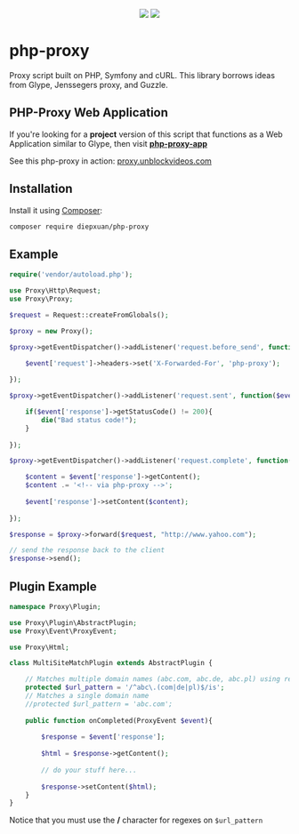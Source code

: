 <center>

![](https://img.shields.io/packagist/dm/diepxuan/php-proxy) ![](https://img.shields.io/github/last-commit/diepxuan/php-proxy)

</center>

php-proxy
=========

Proxy script built on PHP, Symfony and cURL.
This library borrows ideas from Glype, Jenssegers proxy, and Guzzle.

PHP-Proxy Web Application
-------

If you're looking for a **project** version of this script that functions as a Web Application similar to Glype, then visit
[**php-proxy-app**](https://github.com/diepxuan/php-proxy-app)

See this php-proxy in action:
<a href="https://proxy.unblockvideos.com/" target="_blank">proxy.unblockvideos.com</a>

Installation
-------

Install it using [Composer](http://getcomposer.org):

```bash
composer require diepxuan/php-proxy
```

Example
--------

```php
require('vendor/autoload.php');

use Proxy\Http\Request;
use Proxy\Proxy;

$request = Request::createFromGlobals();

$proxy = new Proxy();

$proxy->getEventDispatcher()->addListener('request.before_send', function($event){

	$event['request']->headers->set('X-Forwarded-For', 'php-proxy');
	
});

$proxy->getEventDispatcher()->addListener('request.sent', function($event){

	if($event['response']->getStatusCode() != 200){
		die("Bad status code!");
	}
  
});

$proxy->getEventDispatcher()->addListener('request.complete', function($event){

	$content = $event['response']->getContent();
	$content .= '<!-- via php-proxy -->';
	
	$event['response']->setContent($content);
	
});

$response = $proxy->forward($request, "http://www.yahoo.com");

// send the response back to the client
$response->send();

```

Plugin Example
--------

```php
namespace Proxy\Plugin;

use Proxy\Plugin\AbstractPlugin;
use Proxy\Event\ProxyEvent;

use Proxy\Html;

class MultiSiteMatchPlugin extends AbstractPlugin {

	// Matches multiple domain names (abc.com, abc.de, abc.pl) using regex (you MUST use / character)
	protected $url_pattern = '/^abc\.(com|de|pl)$/is';
	// Matches a single domain name
	//protected $url_pattern = 'abc.com';
	
	public function onCompleted(ProxyEvent $event){
	
		$response = $event['response'];
		
		$html = $response->getContent();
		
		// do your stuff here...
		
		$response->setContent($html);
	}
}
```

Notice that you must use the **/** character for regexes on ```$url_pattern```
